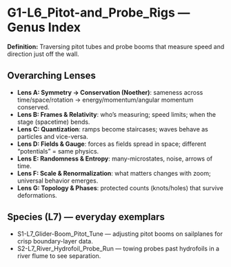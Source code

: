 # G1-L6_Pitot-and_Probe_Rigs — Genus Index
**Definition:** Traversing pitot tubes and probe booms that measure speed and direction just off the wall.
## Overarching Lenses

- **Lens A: Symmetry -> Conservation (Noether)**: sameness across time/space/rotation → energy/momentum/angular momentum conserved.
- **Lens B: Frames & Relativity**: who’s measuring; speed limits; when the stage (spacetime) bends.
- **Lens C: Quantization**: ramps become staircases; waves behave as particles and vice-versa.
- **Lens D: Fields & Gauge**: forces as fields spread in space; different “potentials” = same physics.
- **Lens E: Randomness & Entropy**: many-microstates, noise, arrows of time.
- **Lens F: Scale & Renormalization**: what matters changes with zoom; universal behavior emerges.
- **Lens G: Topology & Phases**: protected counts (knots/holes) that survive deformations.

## Species (L7) — everyday exemplars
- S1-L7_Glider-Boom_Pitot_Tune — adjusting pitot booms on sailplanes for crisp boundary-layer data.
- S2-L7_River_Hydrofoil_Probe_Run — towing probes past hydrofoils in a river flume to see separation.
